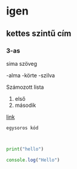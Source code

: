 # igen 
## kettes szintű cím
### 3-as


sima  szöveg

-alma
-körte
-szilva

Számozott lista

1. első
2. második

[link](http://acsjszki.hu)

`egysoros kód`

```python


print("hello")
```

```javascript
console.log("Hello")
